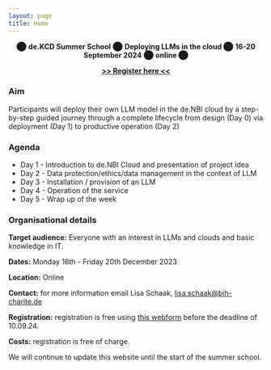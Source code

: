 ```yaml
---
layout: page
title: Home
---
```


<p align="center">
⬤ <b>de.KCD Summer School</b> ⬤ <b> Deploying LLMs in the cloud </b>  ⬤ <b> 16-20 September 2024</b> ⬤ <b> online </b> ⬤ 
</p>
<p align="center">
  <b><a href="https://datenkompetenz.cloud/">>> Register here <<</a></b>
</p>

### Aim

Participants will deploy their own LLM model in the de.NBI cloud by a step-by-step guided journey through a complete lifecycle from design (Day 0) via deployment (Day 1) to productive operation (Day 2)

### Agenda

   * Day 1 - Introduction to de.NBI Cloud and presentation of project idea
   * Day 2 - Data protection/ethics/data management in the context of LLM
   * Day 3 - Installation / provision of an LLM
   * Day 4 - Operation of the service
   * Day 5 - Wrap up of the week

### Organisational details

**Target audience:** Everyone with an interest in LLMs and clouds and basic knowledge in IT.

**Dates:** Monday 16th - Friday 20th December 2023

**Location:** Online

**Contact:** for more information email Lisa Schaak, [lisa.schaak@bih-charite.de](mailto:lisa.schaak@bih-charite.de)

**Registration:** registration is free using [this webform](https://datenkompetenz.cloud) before the deadline of 10.09.24.

**Costs:** registration is free of charge.


We will continue to update this website until the start of the summer school.
